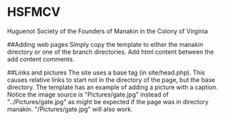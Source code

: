 # HSFMCV
Huguenot Society of the  Founders of Manakin in the Colony of Virginia

##Adding web pages
Simply copy the template to either the manakin directory or one of the branch directories. Add html content between the add content comments.

##Links and pictures
The site uses a base tag (in site/head.php). This causes relative links to start not in the directory of the page, but the base directory. The template has an example of adding a picture with a caption. Notice the image source is "Pictures/gate.jpg" instead of "../Pictures/gate.jpg" as might be expected if the page was in directory manakin. "/Pictures/gate.jpg" will also work.
